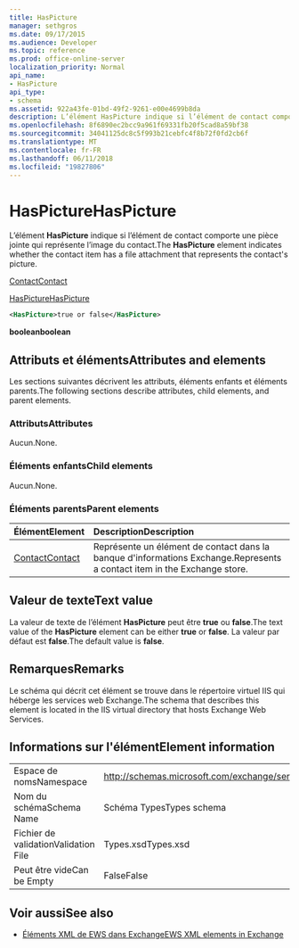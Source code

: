 ```yaml
---
title: HasPicture
manager: sethgros
ms.date: 09/17/2015
ms.audience: Developer
ms.topic: reference
ms.prod: office-online-server
localization_priority: Normal
api_name:
- HasPicture
api_type:
- schema
ms.assetid: 922a43fe-01bd-49f2-9261-e00e4699b8da
description: L’élément HasPicture indique si l’élément de contact comporte une pièce jointe qui représente l’image du contact.
ms.openlocfilehash: 8f6890ec2bcc9a961f69331fb20f5cad8a59bf38
ms.sourcegitcommit: 34041125dc8c5f993b21cebfc4f8b72f0fd2cb6f
ms.translationtype: MT
ms.contentlocale: fr-FR
ms.lasthandoff: 06/11/2018
ms.locfileid: "19827806"
---
```

# <a name="haspicture"></a><span data-ttu-id="9352c-103">HasPicture</span><span class="sxs-lookup"><span data-stu-id="9352c-103">HasPicture</span></span>

<span data-ttu-id="9352c-104">L’élément **HasPicture** indique si l’élément de contact comporte une pièce jointe qui représente l’image du contact.</span><span class="sxs-lookup"><span data-stu-id="9352c-104">The **HasPicture** element indicates whether the contact item has a file attachment that represents the contact's picture.</span></span> 
  
[<span data-ttu-id="9352c-105">Contact</span><span class="sxs-lookup"><span data-stu-id="9352c-105">Contact</span></span>](contact.md)
  
[<span data-ttu-id="9352c-106">HasPicture</span><span class="sxs-lookup"><span data-stu-id="9352c-106">HasPicture</span></span>](haspicture.md)
  
```xml
<HasPicture>true or false</HasPicture>
```

 <span data-ttu-id="9352c-107">**boolean**</span><span class="sxs-lookup"><span data-stu-id="9352c-107">**boolean**</span></span>
## <a name="attributes-and-elements"></a><span data-ttu-id="9352c-108">Attributs et éléments</span><span class="sxs-lookup"><span data-stu-id="9352c-108">Attributes and elements</span></span>

<span data-ttu-id="9352c-109">Les sections suivantes décrivent les attributs, éléments enfants et éléments parents.</span><span class="sxs-lookup"><span data-stu-id="9352c-109">The following sections describe attributes, child elements, and parent elements.</span></span>
  
### <a name="attributes"></a><span data-ttu-id="9352c-110">Attributs</span><span class="sxs-lookup"><span data-stu-id="9352c-110">Attributes</span></span>

<span data-ttu-id="9352c-111">Aucun.</span><span class="sxs-lookup"><span data-stu-id="9352c-111">None.</span></span>
  
### <a name="child-elements"></a><span data-ttu-id="9352c-112">Éléments enfants</span><span class="sxs-lookup"><span data-stu-id="9352c-112">Child elements</span></span>

<span data-ttu-id="9352c-113">Aucun.</span><span class="sxs-lookup"><span data-stu-id="9352c-113">None.</span></span>
  
### <a name="parent-elements"></a><span data-ttu-id="9352c-114">Éléments parents</span><span class="sxs-lookup"><span data-stu-id="9352c-114">Parent elements</span></span>

|<span data-ttu-id="9352c-115">**Élément**</span><span class="sxs-lookup"><span data-stu-id="9352c-115">**Element**</span></span>|<span data-ttu-id="9352c-116">**Description**</span><span class="sxs-lookup"><span data-stu-id="9352c-116">**Description**</span></span>|
|:-----|:-----|
|[<span data-ttu-id="9352c-117">Contact</span><span class="sxs-lookup"><span data-stu-id="9352c-117">Contact</span></span>](contact.md) <br/> |<span data-ttu-id="9352c-118">Représente un élément de contact dans la banque d'informations Exchange.</span><span class="sxs-lookup"><span data-stu-id="9352c-118">Represents a contact item in the Exchange store.</span></span>  <br/> |
   
## <a name="text-value"></a><span data-ttu-id="9352c-119">Valeur de texte</span><span class="sxs-lookup"><span data-stu-id="9352c-119">Text value</span></span>

<span data-ttu-id="9352c-120">La valeur de texte de l’élément **HasPicture** peut être **true** ou **false**.</span><span class="sxs-lookup"><span data-stu-id="9352c-120">The text value of the **HasPicture** element can be either **true** or **false**.</span></span> <span data-ttu-id="9352c-121">La valeur par défaut est **false**.</span><span class="sxs-lookup"><span data-stu-id="9352c-121">The default value is **false**.</span></span>
  
## <a name="remarks"></a><span data-ttu-id="9352c-122">Remarques</span><span class="sxs-lookup"><span data-stu-id="9352c-122">Remarks</span></span>

<span data-ttu-id="9352c-123">Le schéma qui décrit cet élément se trouve dans le répertoire virtuel IIS qui héberge les services web Exchange.</span><span class="sxs-lookup"><span data-stu-id="9352c-123">The schema that describes this element is located in the IIS virtual directory that hosts Exchange Web Services.</span></span>
  
## <a name="element-information"></a><span data-ttu-id="9352c-124">Informations sur l'élément</span><span class="sxs-lookup"><span data-stu-id="9352c-124">Element information</span></span>

|||
|:-----|:-----|
|<span data-ttu-id="9352c-125">Espace de noms</span><span class="sxs-lookup"><span data-stu-id="9352c-125">Namespace</span></span>  <br/> |http://schemas.microsoft.com/exchange/services/2006/types  <br/> |
|<span data-ttu-id="9352c-126">Nom du schéma</span><span class="sxs-lookup"><span data-stu-id="9352c-126">Schema Name</span></span>  <br/> |<span data-ttu-id="9352c-127">Schéma Types</span><span class="sxs-lookup"><span data-stu-id="9352c-127">Types schema</span></span>  <br/> |
|<span data-ttu-id="9352c-128">Fichier de validation</span><span class="sxs-lookup"><span data-stu-id="9352c-128">Validation File</span></span>  <br/> |<span data-ttu-id="9352c-129">Types.xsd</span><span class="sxs-lookup"><span data-stu-id="9352c-129">Types.xsd</span></span>  <br/> |
|<span data-ttu-id="9352c-130">Peut être vide</span><span class="sxs-lookup"><span data-stu-id="9352c-130">Can be Empty</span></span>  <br/> |<span data-ttu-id="9352c-131">False</span><span class="sxs-lookup"><span data-stu-id="9352c-131">False</span></span>  <br/> |
   
## <a name="see-also"></a><span data-ttu-id="9352c-132">Voir aussi</span><span class="sxs-lookup"><span data-stu-id="9352c-132">See also</span></span>



- [<span data-ttu-id="9352c-133">Éléments XML de EWS dans Exchange</span><span class="sxs-lookup"><span data-stu-id="9352c-133">EWS XML elements in Exchange</span></span>](ews-xml-elements-in-exchange.md)

